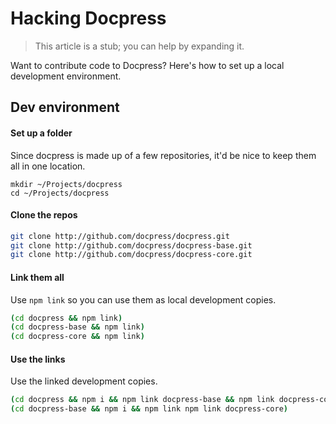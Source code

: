 # Hacking Docpress

> This article is a stub; you can help by expanding it.

Want to contribute code to Docpress? Here's how to set up a local development environment.

## Dev environment

#### Set up a folder
Since docpress is made up of a few repositories, it'd be nice to keep them all in one location.

```
mkdir ~/Projects/docpress
cd ~/Projects/docpress
```

#### Clone the repos

```sh
git clone http://github.com/docpress/docpress.git
git clone http://github.com/docpress/docpress-base.git
git clone http://github.com/docpress/docpress-core.git
```

#### Link them all
Use `npm link` so you can use them as local development copies.

```sh
(cd docpress && npm link)
(cd docpress-base && npm link)
(cd docpress-core && npm link)
```

#### Use the links
Use the linked development copies.

```sh
(cd docpress && npm i && npm link docpress-base && npm link docpress-core)
(cd docpress-base && npm i && npm link npm link docpress-core)
```
